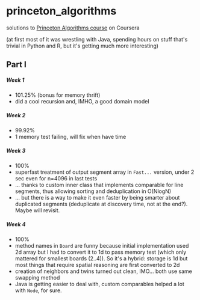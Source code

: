 # princeton_algorithms
solutions to [Princeton Algorithms course](https://www.coursera.org/learn/algorithms-part1/) on Coursera

(at first most of it was wrestling with Java, spending hours on stuff that's trivial in Python and R, but it's getting much more interesting)

## Part I
##### Week 1
- 101.25% (bonus for memory thrift)
- did a cool recursion and, IMHO, a good domain model

##### Week 2
- 99.92%
- 1 memory test failing, will fix when have time

##### Week 3
- 100%
- superfast treatment of output segment array in `Fast...` version, under 2 sec even for n=4096 in last tests
- ... thanks to custom inner class that implements comparable for line segments, thus allowing sorting and deduplication in O(NlogN)
- ... but there is a way to make it even faster by being smarter about duplicated segments (deduplicate at discovery time, not at the end?). Maybe will revisit.

##### Week 4
- 100%
- method names in `Board` are funny because initial implementation used 2d array but I had to convert it to 1d to pass memory test (which only mattered for smallest boards (2..4)). So it's a hybrid: storage is 1d but most things that require spatial reasoning are first converted to 2d
- creation of neighbors and twins turned out clean, IMO... both use same swapping method
- Java is getting easier to deal with, custom comparables helped a lot with `Node`, for sure.
